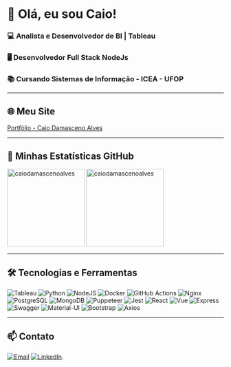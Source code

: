 # 👋 Olá, eu sou Caio!

### 💻 Analista e Desenvolvedor de BI | Tableau
### 🖥️ Desenvolvedor Full Stack NodeJs
### 📚 Cursando Sistemas de Informação - ICEA - UFOP

---

## 🌐 Meu Site  
[Portfólio - Caio Damasceno Alves](https://caiodamascenoalves.github.io/Portifolio/)

---

## 🚀 Minhas Estatísticas GitHub

<div>
  <!-- GitHub stats compatíveis com ambos os temas -->
  <img height="180em" src="https://github-readme-stats.vercel.app/api?username=caiodamascenoalves&show_icons=true&locale=en&theme=transparent&bg_color=00000000&title_color=orange&text_color=gray" alt="caiodamascenoalves" />
  
  <!-- Principais linguagens compatíveis com ambos os temas -->
  <img height="180em" src="https://github-readme-stats.vercel.app/api/top-langs?username=caiodamascenoalves&show_icons=true&locale=en&layout=compact&theme=transparent&bg_color=00000000&title_color=orange&text_color=gray" alt="caiodamascenoalves" />
</div>

---

## 🛠️ Tecnologias e Ferramentas

![Tableau](https://img.shields.io/badge/Tableau-E97627?style=for-the-badge&logo=tableau&logoColor=white)
![Python](https://img.shields.io/badge/Python-3776AB?style=for-the-badge&logo=python&logoColor=white)
![NodeJS](https://img.shields.io/badge/Node.js-339933?style=for-the-badge&logo=nodedotjs&logoColor=white)
![Docker](https://img.shields.io/badge/Docker-2496ED?style=for-the-badge&logo=docker&logoColor=white)
![GitHub Actions](https://img.shields.io/badge/GitHub%20Actions-2088FF?style=for-the-badge&logo=githubactions&logoColor=white)
![Nginx](https://img.shields.io/badge/Nginx-009639?style=for-the-badge&logo=nginx&logoColor=white)
![PostgreSQL](https://img.shields.io/badge/PostgreSQL-4169E1?style=for-the-badge&logo=postgresql&logoColor=white)
![MongoDB](https://img.shields.io/badge/MongoDB-47A248?style=for-the-badge&logo=mongodb&logoColor=white)
![Puppeteer](https://img.shields.io/badge/Puppeteer-40B5A4?style=for-the-badge&logo=puppeteer&logoColor=white)
![Jest](https://img.shields.io/badge/Jest-C21325?style=for-the-badge&logo=jest&logoColor=white)
![React](https://img.shields.io/badge/React-20232A?style=for-the-badge&logo=react&logoColor=61DAFB)
![Vue](https://img.shields.io/badge/Vue.js-4FC08D?style=for-the-badge&logo=vuedotjs&logoColor=white)
![Express](https://img.shields.io/badge/Express-000000?style=for-the-badge&logo=express&logoColor=white)
![Swagger](https://img.shields.io/badge/Swagger-85EA2D?style=for-the-badge&logo=swagger&logoColor=black)
![Material-UI](https://img.shields.io/badge/MUI-007FFF?style=for-the-badge&logo=mui&logoColor=white)
![Bootstrap](https://img.shields.io/badge/Bootstrap-7952B3?style=for-the-badge&logo=bootstrap&logoColor=white)
![Axios](https://img.shields.io/badge/Axios-5A29E4?style=for-the-badge&logo=axios&logoColor=white)

---

## 📫 Contato

[![Email](https://img.shields.io/badge/Email-caiodalves97@gmail.com-red?style=for-the-badge&logo=gmail&logoColor=white)](mailto:caiodalves97@gmail.com)
[![LinkedIn](https://img.shields.io/badge/LinkedIn-Caio%20Damasceno%20Alves-blue?style=for-the-badge&logo=linkedin&logoColor=white)](https://www.linkedin.com/in/caio-alves-45684214a/).
